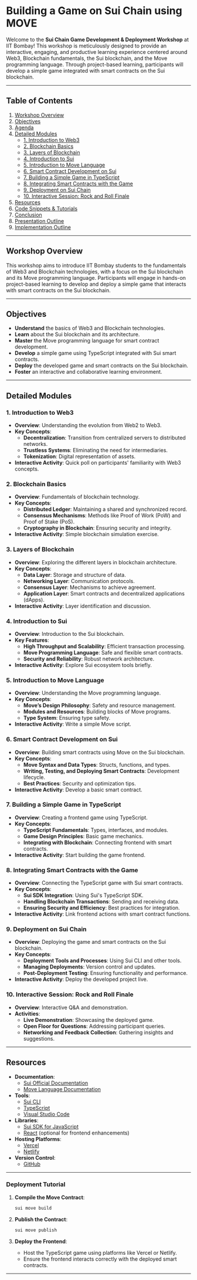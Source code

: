 # Building a Game on  Sui Chain using MOVE

Welcome to the **Sui Chain Game Development & Deployment Workshop** at IIT Bombay! This workshop is meticulously designed to provide an interactive, engaging, and productive learning experience centered around Web3, Blockchain fundamentals, the Sui blockchain, and the Move programming language. Through project-based learning, participants will develop a simple game integrated with smart contracts on the Sui blockchain.

---

## Table of Contents

1. [Workshop Overview](#workshop-overview)
2. [Objectives](#objectives)
3. [Agenda](#agenda)
4. [Detailed Modules](#detailed-modules)
   - [1. Introduction to Web3](#1-introduction-to-web3)
   - [2. Blockchain Basics](#2-blockchain-basics)
   - [3. Layers of Blockchain](#3-layers-of-blockchain)
   - [4. Introduction to Sui](#4-introduction-to-sui)
   - [5. Introduction to Move Language](#5-introduction-to-move-language)
   - [6. Smart Contract Development on Sui](#6-smart-contract-development-on-sui)
   - [7. Building a Simple Game in TypeScript](#7-building-a-simple-game-in-typescript)
   - [8. Integrating Smart Contracts with the Game](#8-integrating-smart-contracts-with-the-game)
   - [9. Deployment on Sui Chain](#9-deployment-on-sui-chain)
   - [10. Interactive Session: Rock and Roll Finale](#10-interactive-session-rock-and-roll-finale)
5. [Resources](#resources)
6. [Code Snippets & Tutorials](#code-snippets--tutorials)
7. [Conclusion](#conclusion)
8. [Presentation Outline](#presentation-outline-sui-chain-deployment-workshop-at-iit-bombay)
9. [Implementation Outline](#implementation-outline)

---

## Workshop Overview

This workshop aims to introduce IIT Bombay students to the fundamentals of Web3 and Blockchain technologies, with a focus on the Sui blockchain and its Move programming language. Participants will engage in hands-on project-based learning to develop and deploy a simple game that interacts with smart contracts on the Sui blockchain.

---

## Objectives

- **Understand** the basics of Web3 and Blockchain technologies.
- **Learn** about the Sui blockchain and its architecture.
- **Master** the Move programming language for smart contract development.
- **Develop** a simple game using TypeScript integrated with Sui smart contracts.
- **Deploy** the developed game and smart contracts on the Sui blockchain.
- **Foster** an interactive and collaborative learning environment.

---

## Detailed Modules

### 1. Introduction to Web3

- **Overview**: Understanding the evolution from Web2 to Web3.
- **Key Concepts**:
  - **Decentralization**: Transition from centralized servers to distributed networks.
  - **Trustless Systems**: Eliminating the need for intermediaries.
  - **Tokenization**: Digital representation of assets.
- **Interactive Activity**: Quick poll on participants' familiarity with Web3 concepts.

### 2. Blockchain Basics

- **Overview**: Fundamentals of blockchain technology.
- **Key Concepts**:
  - **Distributed Ledger**: Maintaining a shared and synchronized record.
  - **Consensus Mechanisms**: Methods like Proof of Work (PoW) and Proof of Stake (PoS).
  - **Cryptography in Blockchain**: Ensuring security and integrity.
- **Interactive Activity**: Simple blockchain simulation exercise.

### 3. Layers of Blockchain

- **Overview**: Exploring the different layers in blockchain architecture.
- **Key Concepts**:
  - **Data Layer**: Storage and structure of data.
  - **Networking Layer**: Communication protocols.
  - **Consensus Layer**: Mechanisms to achieve agreement.
  - **Application Layer**: Smart contracts and decentralized applications (dApps).
- **Interactive Activity**: Layer identification and discussion.

### 4. Introduction to Sui

- **Overview**: Introduction to the Sui blockchain.
- **Key Features**:
  - **High Throughput and Scalability**: Efficient transaction processing.
  - **Move Programming Language**: Safe and flexible smart contracts.
  - **Security and Reliability**: Robust network architecture.
- **Interactive Activity**: Explore Sui ecosystem tools briefly.

### 5. Introduction to Move Language

- **Overview**: Understanding the Move programming language.
- **Key Concepts**:
  - **Move’s Design Philosophy**: Safety and resource management.
  - **Modules and Resources**: Building blocks of Move programs.
  - **Type System**: Ensuring type safety.
- **Interactive Activity**: Write a simple Move script.

### 6. Smart Contract Development on Sui

- **Overview**: Building smart contracts using Move on the Sui blockchain.
- **Key Concepts**:
  - **Move Syntax and Data Types**: Structs, functions, and types.
  - **Writing, Testing, and Deploying Smart Contracts**: Development lifecycle.
  - **Best Practices**: Security and optimization tips.
- **Interactive Activity**: Develop a basic smart contract.

### 7. Building a Simple Game in TypeScript

- **Overview**: Creating a frontend game using TypeScript.
- **Key Concepts**:
  - **TypeScript Fundamentals**: Types, interfaces, and modules.
  - **Game Design Principles**: Basic game mechanics.
  - **Integrating with Blockchain**: Connecting frontend with smart contracts.
- **Interactive Activity**: Start building the game frontend.

### 8. Integrating Smart Contracts with the Game

- **Overview**: Connecting the TypeScript game with Sui smart contracts.
- **Key Concepts**:
  - **Sui SDK Integration**: Using Sui's TypeScript SDK.
  - **Handling Blockchain Transactions**: Sending and receiving data.
  - **Ensuring Security and Efficiency**: Best practices for integration.
- **Interactive Activity**: Link frontend actions with smart contract functions.

### 9. Deployment on Sui Chain

- **Overview**: Deploying the game and smart contracts on the Sui blockchain.
- **Key Concepts**:
  - **Deployment Tools and Processes**: Using Sui CLI and other tools.
  - **Managing Deployments**: Version control and updates.
  - **Post-Deployment Testing**: Ensuring functionality and performance.
- **Interactive Activity**: Deploy the developed project live.

### 10. Interactive Session: Rock and Roll Finale

- **Overview**: Interactive Q&A and demonstration.
- **Activities**:
  - **Live Demonstration**: Showcasing the deployed game.
  - **Open Floor for Questions**: Addressing participant queries.
  - **Networking and Feedback Collection**: Gathering insights and suggestions.

---

## Resources

- **Documentation**:
  - [Sui Official Documentation](https://docs.sui.io/)
  - [Move Language Documentation](https://move-language.github.io/move/)
- **Tools**:
  - [Sui CLI](https://docs.sui.io/build/install)
  - [TypeScript](https://www.typescriptlang.org/)
  - [Visual Studio Code](https://code.visualstudio.com/)
- **Libraries**:
  - [Sui SDK for JavaScript](https://sdk.mystenlabs.com/typescript)
  - [React](https://reactjs.org/) (optional for frontend enhancements)
- **Hosting Platforms**:
  - [Vercel](https://vercel.com/)
  - [Netlify](https://www.netlify.com/)
- **Version Control**:
  - [GitHub](https://github.com/)

---

### Deployment Tutorial

1. **Compile the Move Contract**:

    ```bash
    sui move build
    ```

2. **Publish the Contract**:

    ```bash
    sui move publish
    ```

3. **Deploy the Frontend**:
    - Host the TypeScript game using platforms like Vercel or Netlify.
    - Ensure the frontend interacts correctly with the deployed smart contracts.

---